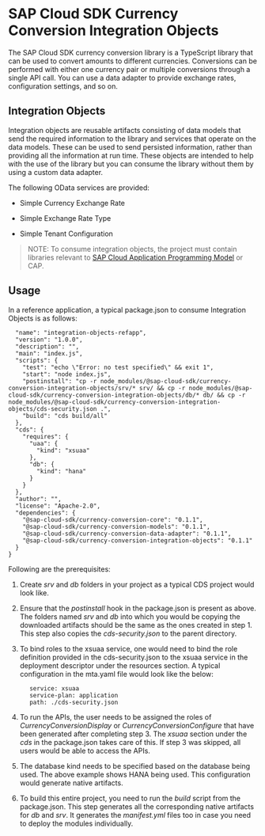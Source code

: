 # SAP Cloud SDK Currency Conversion Integration Objects

The SAP Cloud SDK currency conversion library is a TypeScript library that can be used to convert amounts to different currencies. Conversions can be performed with either one currency pair or multiple conversions through a single API call. You can use a data adapter to provide exchange rates, configuration settings, and so on.

## Integration Objects

Integration objects are reusable artifacts consisting of data models that send the required information to the library and services that operate on the data models. These can be used to send persisted information, rather than providing all the information at run time. These objects are intended to help with the use of the library but you can consume the library without them by using a custom data adapter.

The following OData services are provided:

* Simple Currency Exchange Rate

* Simple Exchange Rate Type

* Simple Tenant Configuration

> NOTE:
To consume integration objects, the project must contain libraries relevant to [SAP Cloud Application Programming Model](https://cap.cloud.sap/docs/) or CAP.

## Usage

In a reference application, a typical package.json to consume Integration Objects is as follows:
``` {
  "name": "integration-objects-refapp",
  "version": "1.0.0",
  "description": "",
  "main": "index.js",
  "scripts": {
    "test": "echo \"Error: no test specified\" && exit 1",
    "start": "node index.js",
    "postinstall": "cp -r node_modules/@sap-cloud-sdk/currency-conversion-integration-objects/srv/* srv/ && cp -r node_modules/@sap-cloud-sdk/currency-conversion-integration-objects/db/* db/ && cp -r node_modules/@sap-cloud-sdk/currency-conversion-integration-objects/cds-security.json .",
    "build": "cds build/all"
  },
  "cds": {
    "requires": {
      "uaa": {
        "kind": "xsuaa"
      },
      "db": {
        "kind": "hana"
      }
    }
  },
  "author": "",
  "license": "Apache-2.0",
  "dependencies": {
    "@sap-cloud-sdk/currency-conversion-core": "0.1.1",
    "@sap-cloud-sdk/currency-conversion-models": "0.1.1",
    "@sap-cloud-sdk/currency-conversion-data-adapter": "0.1.1",
    "@sap-cloud-sdk/currency-conversion-integration-objects": "0.1.1"
  }
}

```
Following are the prerequisites: 
1. Create *srv* and *db* folders in your project as a typical CDS project would look like.
	
2. Ensure that the *postinstall* hook in the package.json is present as above. The folders named *srv* and *db* into which you would be copying the downloaded artifacts should be the same as the ones created in step 1. This step also copies the *cds-security.json* to the parent directory.

3. To bind roles to the xsuaa service, one would need to bind the role definition provided in the cds-security.json to the xsuaa service in the deployment descriptor under the resources section. A typical configuration in the mta.yaml file would look like the below:
```parameters:
      service: xsuaa
      service-plan: application
      path: ./cds-security.json
```

4. To run the APIs, the user needs to be assigned the roles of *CurrencyConversionDisplay* or *CurrencyConversionConfigure* that have been generated after completing step 3. The *xsuaa* section under the *cds* in the package.json takes care of this. If step 3 was skipped, all users would be able to access the APIs.
	
5. The database kind needs to be specified based on the database being used. The above example shows HANA being used. This configuration would generate native artifacts. 

6. To build this entire project, you need to run the *build* script from the package.json. This step generates all the corresponding native artifacts for *db* and *srv*. It generates the *manifest.yml* files too in case you need to deploy the modules individually.
